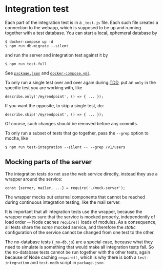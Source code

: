 # Integration test

Each part of the integration test is in a `_test.js` file.  Each such file creates a connection to the webapp, which is supposed to be up and running together with a test database.  You can start a local, ephemeral database by

    $ docker-compose up -d
    $ npm run db-migrate --silent

and run the server and integration test against it by

    $ npm run test-full

See [`package.json`](../../package.json) and [`docker-compose.yml`](../../docker-compose.yml).

To only run a single test over and over again during [TDD](http://mherman.org/blog/2016/04/28/test-driven-development-with-node), put an `only` in the specific test you are working with, like

    describe.only('/my/endpoint', () => { ... });

If you want the opposite, to skip a single test, do:

    describe.skip('/my/endpoint', () => { ... });

Of course, such changes should be removed before any commits.

To only run a subset of tests that go together, pass the `--grep` option to mocha, like

    $ npm run test-integration --silent -- --grep /v1/users

## Mocking parts of the server

The integration tests do not use the web service directly, instead they use a wrapper around the service:

    const {server, mailer, ...} = require('./mock-server');

The wrapper mocks out external components that cannot be reached during continuous integration testing, like the mail server.

It is important that all integration tests use the wrapper, because the wrapper makes sure that the service is mocked properly, independently of load order -- Node caches `require()` loads of modules.  As a consequence, all tests share the *same* mocked service, and therefore the *static* configuration of the service cannot be changed from one test to the other.

The no-database tests (`_no-db.js`) are a special case, because what they need to simulate is something that would make all integration tests fail.  So the no-database tests cannot be run together with the other tests, again because of Node caching `require()`, which is why there is both a `test-integration` and `test-nodb` script in `package.json`.
